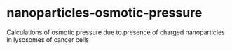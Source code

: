 # nanoparticles-osmotic-pressure
Calculations of osmotic pressure due to presence of charged nanoparticles in lysosomes of cancer cells
